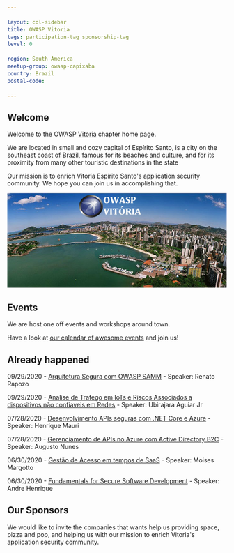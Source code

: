 ```yaml
---

layout: col-sidebar
title: OWASP Vitoria
tags: participation-tag sponsorship-tag
level: 0

region: South America
meetup-group: owasp-capixaba
country: Brazil
postal-code: 

---
```


## Welcome
Welcome to the OWASP
[Vitoria](https://en.wikipedia.org/wiki/Vit%C3%B3ria,_Esp%C3%ADrito_Santo) chapter home page.

We are located in small and cozy capital of Espírito Santo, is a city on the southeast coast of Brazil, famous for its beaches and culture, and for its proximity from many other touristic destinations in the state

Our mission is to enrich Vitoria Espírito Santo's application security community. We
hope you can join us in accomplishing that.

![Vitoria, ES](assets/images/Owaspvitoria02.jpg)

## Events

We are host one off events and workshops around town.

Have a look at [our calendar of awesome
events](https://www.meetup.com/pt-BR/owasp-capixaba/) and join us\!

## Already happened

09/29/2020 - [Arquitetura Segura com OWASP SAMM](https://www.youtube.com/watch?v=X79awOv650A) - Speaker: Renato Rapozo

09/29/2020 - [Analise de Trafego em IoTs e Riscos Associados a dispositivos não confiaveis em Redes](https://www.youtube.com/watch?v=X79awOv650A) - Speaker: Ubirajara Aguiar Jr

07/28/2020 - [Desenvolvimento APIs seguras com .NET Core e Azure](https://www.youtube.com/watch?v=LG3PznUUJsQ) - Speaker: Henrique Mauri

07/28/2020 - [Gerenciamento de APIs no Azure com Active Directory B2C](https://www.youtube.com/watch?v=LG3PznUUJsQ) - Speaker: Augusto Nunes

06/30/2020 - [Gestão de Acesso em tempos de SaaS](https://www.youtube.com/watch?v=ECU5sW48svw) - Speaker: Moises Margotto

06/30/2020 - [Fundamentals for Secure Software Development](https://www.youtube.com/watch?v=ECU5sW48svw) - Speaker: Andre Henrique

## Our Sponsors

We would like to invite the companies that wants help us providing 
space, pizza and pop, and helping us with our mission to enrich
Vitoria's application security community.
